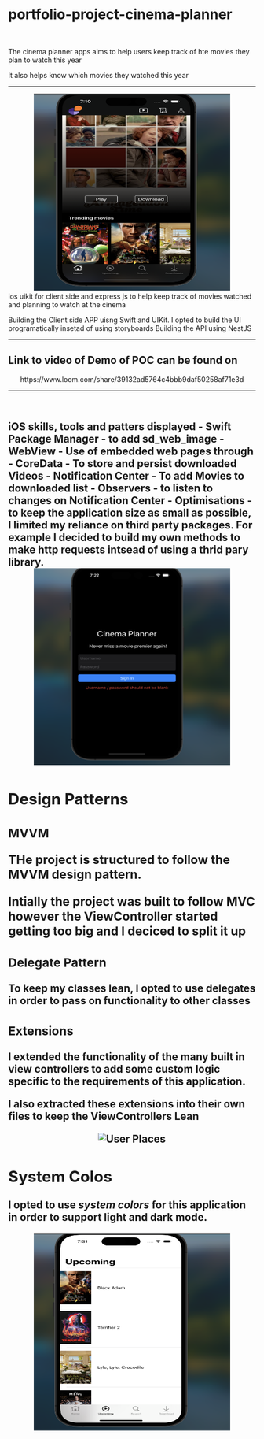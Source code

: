 <h1> portfolio-project-cinema-planner </h1>
<br>
<p>The cinema planner apps aims to help users keep track of hte movies they plan to watch this year</p>
<p>It also helps know which movies they watched this year<p>
<hr>
<div align="center">
<img src="./images/homeView.png" alt="User Places" height="400" width="400"/>
</div>
ios uikit for client side and express js to help keep track of movies watched and planning to watch at the cinema

Building the Client side APP uisng Swift and UIKit. I opted to build the UI programatically insetad of using storyboards
Building the API using NestJS

<hr>
<h2> Link to video of Demo of POC can be found on </h2>
<div align="center">
https://www.loom.com/share/39132ad5764c4bbb9daf50258af71e3d
</div>
<hr>
<br>
<h2> iOS skills, tools and patters displayed <h/2>
- <b>Swift Package Manager</b> - to add sd_web_image
- <b>WebView</b> - Use of embedded web pages through
- <b>CoreData</b> - To store and persist downloaded Videos
- <b> Notification Center</b> - To add Movies to downloaded list
- <b>Observers</b> - to listen to changes on Notification Center
- <b>Optimisations</b> - to keep the application size as small as possible, I limited my reliance on third party packages. For example I decided to build my own methods to make http requests intsead of using a thrid pary library.

<div align="center">
<img src="./images/blankCredentials.png" alt="User Places" height="400" width="400"/>
</div>

<h2>Design Patterns</h2>
<h3><b>MVVM</b></3>
<p>THe project is structured to follow the MVVM design pattern.</p>
<p>Intially the project was built to follow MVC however the ViewController started getting too big and I deciced to split it up</p>

<h3><b>Delegate Pattern</b></h3>
<p>To keep my classes lean, I opted to use delegates in order to pass on functionality to other classes</p>

<h3>Extensions</h3>
<p>I extended the functionality of the many built in view controllers to add some custom logic specific to the requirements of this application.</p>
<p>I also extracted these extensions into their own files to keep the ViewControllers Lean

<div align="center">
<img src="./images/blankSearchView.png" alt="User Places" height="400" width="400"/>
</div>

<h2>System Colos</h2>
<p>I opted to use <i> system colors</i> for this application in order to support light and dark mode.

<div align="center">
<img src="./images/UpcomingLight.png" alt="User Places" height="400" width="400"/>
</div>
